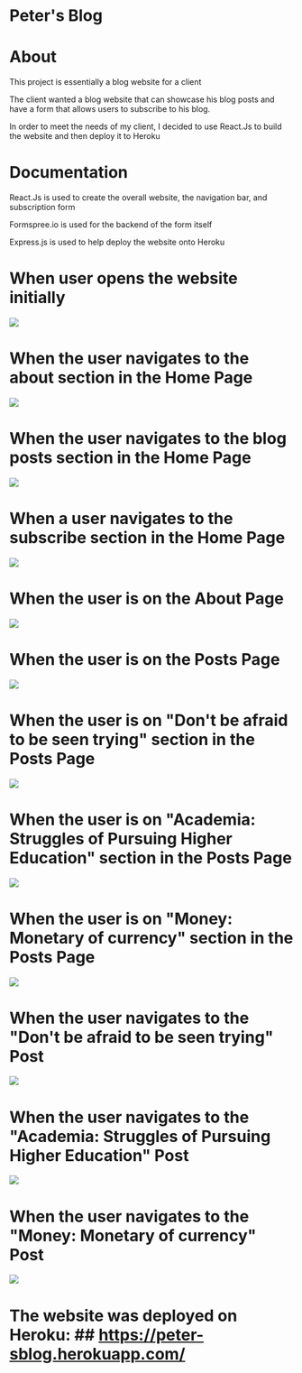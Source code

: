 # Peter's Blog

# About 

This project is essentially a blog website for a client

The client wanted a blog website that can showcase his blog posts and have a form that allows users to subscribe to his blog.
                                            
In order to meet the needs of my client, I decided to use React.Js to build the website and then deploy it to Heroku 
                        
# Documentation

React.Js is used to create the overall website, the navigation bar, and subscription form</p>
                        
Formspree.io is used for the backend of the form itself 

Express.js is used to help deploy the website onto Heroku 

# When user opens the website initially 
![](images/)
# When the user navigates to the about section in the Home Page
![](images/)                 
# When the user navigates to the blog posts section in the Home Page
![](images/)
# When a user navigates to the subscribe section in the Home Page
![](images/)
# When the user is on the About Page
![](images/)
# When the user is on the Posts Page
![](images/)
# When the user is on "Don't be afraid to be seen trying" section in the Posts Page
![](images/)
# When the user is on "Academia: Struggles of Pursuing Higher Education" section in the Posts Page
![](images/)
# When the user is on "Money: Monetary of currency" section in the Posts Page
![](images/)
# When the user navigates to the "Don't be afraid to be seen trying" Post 
![](images/)
# When the user navigates to the "Academia: Struggles of Pursuing Higher Education" Post 
![](images/)
# When the user navigates to the "Money: Monetary of currency" Post
![](images/)
 
# The website was deployed on Heroku: ## https://peter-sblog.herokuapp.com/
                     
                            
                       
                   
                     
                           
                            
               
                        
                           
                           
                   
                     

